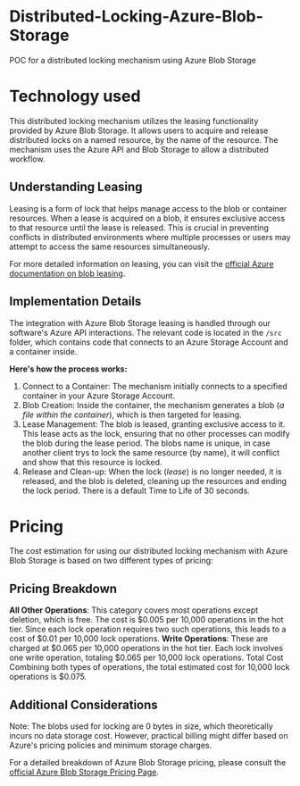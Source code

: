 # Distributed-Locking-Azure-Blob-Storage
POC for a distributed locking mechanism using Azure Blob Storage

# Technology used
This distributed locking mechanism utilizes the leasing functionality provided by Azure Blob Storage. It allows users to acquire and release distributed locks on a named resource, by the name of the resource. The mechanism uses the Azure API and Blob Storage to allow a distributed workflow. 

## Understanding Leasing
Leasing is a form of lock that helps manage access to the blob or container resources. When a lease is acquired on a blob, it ensures exclusive access to that resource until the lease is released. This is crucial in preventing conflicts in distributed environments where multiple processes or users may attempt to access the same resources simultaneously.

For more detailed information on leasing, you can visit the [official Azure documentation on blob leasing](https://learn.microsoft.com/de-de/rest/api/storageservices/lease-blob?tabs=microsoft-entra-id).

## Implementation Details
The integration with Azure Blob Storage leasing is handled through our software's Azure API interactions. The relevant code is located in the `/src` folder, which contains code that connects to an Azure Storage Account and a container inside.

**Here's how the process works:**

1. Connect to a Container: The mechanism initially connects to a specified container in your Azure Storage Account.
1. Blob Creation: Inside the container, the mechanism generates a blob (*a file within the container*), which is then targeted for leasing.
1. Lease Management: The blob is leased, granting exclusive access to it. This lease acts as the lock, ensuring that no other processes can modify the blob during the lease period. The blobs name is unique, in case another client trys to lock the same resource (by name), it will conflict and show that this resource is locked.
1. Release and Clean-up: When the lock (*lease*) is no longer needed, it is released, and the blob is deleted, cleaning up the resources and ending the lock period. There is a default Time to Life of 30 seconds.

# Pricing
The cost estimation for using our distributed locking mechanism with Azure Blob Storage is based on two different types of pricing:

## Pricing Breakdown
**All Other Operations**: This category covers most operations except deletion, which is free. The cost is $0.005 per 10,000 operations in the hot tier. Since each lock operation requires two such operations, this leads to a cost of $0.01 per 10,000 lock operations.
**Write Operations**: These are charged at $0.065 per 10,000 operations in the hot tier. Each lock involves one write operation, totaling $0.065 per 10,000 lock operations.
Total Cost
Combining both types of operations, the total estimated cost for 10,000 lock operations is $0.075.

## Additional Considerations
Note: The blobs used for locking are 0 bytes in size, which theoretically incurs no data storage cost. However, practical billing might differ based on Azure's pricing policies and minimum storage charges.

For a detailed breakdown of Azure Blob Storage pricing, please consult the [official Azure Blob Storage Pricing Page](`https://azure.microsoft.com/en-us/pricing/details/storage/blobs/`).